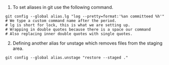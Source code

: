 1. To set aliases in git use the following command.
``` shell
git config --global alias.lg "log --pretty=format:'%an committeed %h'"
# We type a custom command name after the period.
# lg is short for lock, this is what we are setting up.
# Wrapping in double quotes because there is a space our command
# Also replacing inner double quotes with single quotes.
```
2. Defining another alias for unstage which removes files from the staging area.
``` shell
git config --global alias.unstage "restore --staged ."
```